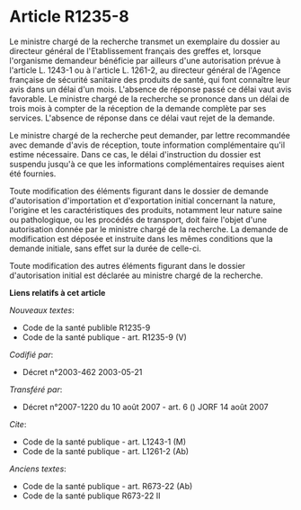 # Article R1235-8

Le ministre chargé de la recherche transmet un exemplaire du dossier au directeur général de l'Etablissement français des
greffes et, lorsque l'organisme demandeur bénéficie par ailleurs d'une autorisation prévue à l'article L. 1243-1 ou à
l'article L. 1261-2, au directeur général de l'Agence française de sécurité sanitaire des produits de santé, qui font
connaître leur avis dans un délai d'un mois. L'absence de réponse passé ce délai vaut avis favorable. Le ministre chargé de
la recherche se prononce dans un délai de trois mois à compter de la réception de la demande complète par ses services.
L'absence de réponse dans ce délai vaut rejet de la demande.

Le ministre chargé de la recherche peut demander, par lettre recommandée avec demande d'avis de réception, toute information
complémentaire qu'il estime nécessaire. Dans ce cas, le délai d'instruction du dossier est suspendu jusqu'à ce que les
informations complémentaires requises aient été fournies.

Toute modification des éléments figurant dans le dossier de demande d'autorisation d'importation et d'exportation initial
concernant la nature, l'origine et les caractéristiques des produits, notamment leur nature saine ou pathologique, ou les
procédés de transport, doit faire l'objet d'une autorisation donnée par le ministre chargé de la recherche. La demande de
modification est déposée et instruite dans les mêmes conditions que la demande initiale, sans effet sur la durée de celle-ci.

Toute modification des autres éléments figurant dans le dossier d'autorisation initial est déclarée au ministre chargé de la
recherche.

**Liens relatifs à cet article**

_Nouveaux textes_:

  - Code de la santé publible R1235-9
  - Code de la santé publique - art. R1235-9 (V)

_Codifié par_:

  - Décret n°2003-462 2003-05-21

_Transféré par_:

  - Décret n°2007-1220 du 10 août 2007 - art. 6 () JORF 14 août 2007

_Cite_:

  - Code de la santé publique - art. L1243-1 (M)
  - Code de la santé publique - art. L1261-2 (Ab)

_Anciens textes_:

  - Code de la santé publique - art. R673-22 (Ab)
  - Code de la santé publique R673-22 II
